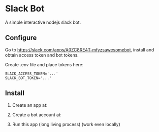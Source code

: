 # Slack Bot

A simple interactive nodejs slack bot.


## Configure

Go to https://slack.com/apps/A0ZC8RE4T-mfyzsawesomebot, install and obtain access token and bot tokens.

Create .env file and place tokens here:

```
SLACK_ACCESS_TOKEN='...'
SLACK_BOT_TOKEN='...'
```

## Install

1) Create an app at: 

2) Create a bot account at: 

3) Run this app (long living process) (work even locally)
